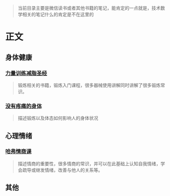 > 当前目录主要是微信读书或者其他书籍的笔记，能肯定的一点就是，技术数学相关的笔记什么的肯定是不在这里的
# 正文
## 身体健康
### [力量训练减脂圣经](运动健康/力量训练与减脂圣经.md)
> 锻炼相关的书籍，锻炼入门课程，很多器械使用讲解同时讲解了很多锻炼常识。
### [没有疼痛的身体](运动健康/没有疼痛的身体.md)
> 描述锻炼以及体态如何影响人的身体状况
## 心理情绪
### [哈弗情商课](哈弗情商课.md)
> 描述情商的重要性，很多情商的常识，并可以在此基础上认知自我情绪，学会疏导或继发情绪，改善与他人的关系等。
## 其他

